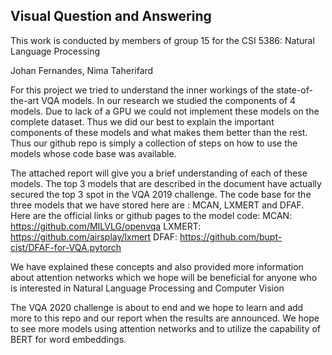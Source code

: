## Visual Question and Answering

This work is conducted by members of group 15 for the CSI 5386: Natural Language Processing

Johan Fernandes, Nima Taherifard

For this project we tried to understand the inner workings of the state-of-the-art VQA models.
In our research we studied the components of 4 models. Due to lack of a GPU we could not implement
these models on the complete dataset. 
Thus we did our best to explain the important components of these models and what makes them
better than the rest. Thus our github repo is simply a collection of steps on how to use the models
whose code base was available.

The attached report will give you a brief understanding of each of these models. The top 3 models that
are described in the document have actually secured the top 3 spot in the VQA 2019 challenge.
The code base for the three models that we have stored here are : MCAN, LXMERT and DFAF. 
Here are the official links or github pages to the model code:
MCAN: https://github.com/MILVLG/openvqa
LXMERT: https://github.com/airsplay/lxmert
DFAF: https://github.com/bupt-cist/DFAF-for-VQA.pytorch

 
We have explained these concepts and also provided more information about attention networks which we hope will be beneficial for
anyone who is interested in Natural Language Processing and Computer Vision

The VQA 2020 challenge is about to end and we hope to learn and add more to this repo and our report
when the results are announced. We hope to see more models using attention networks and to utilize the 
capability of BERT for word embeddings.